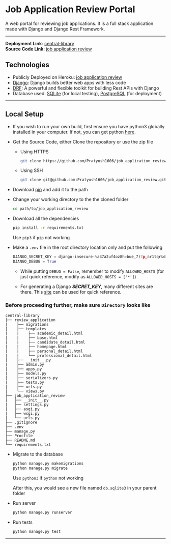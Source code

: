 # Job Application Review Portal

A web portal for reviewing job applications. It is a full stack application made with Django and Django Rest Framework.

---

**Deployment Link**: [central-library](https://central-library.herokuapp.com/)  
**Source Code Link**: [job application review](https://github.com/Pratyush1606/job_application_review)

## **Technologies**

* Publicly Deployed on Heroku: [job application review](https://central-library.herokuapp.com/)
* [Django](https://www.djangoproject.com/): Django builds better web apps with less code
* [DRF](www.django-rest-framework.org/): A powerful and flexible toolkit for building Rest APIs with Django
* Database used: [SQLite](https://www.sqlite.org/index.html) (for local testing), [PostgreSQL](https://www.psycopg.org/) (for deployment)

---

## **Local Setup**

* If you wish to run your own build, first ensure you have python3 globally installed in your computer. If not, you can get python [here](https://www.python.org/downloads/).

* Get the Source Code, either Clone the repository or use the zip file

  * Using HTTPS

    ```sh
    git clone https://github.com/Pratyush1606/job_application_review.git
    ```
  
  * Using SSH

    ```sh
    git clone git@github.com:Pratyush1606/job_application_review.git
    ```

* Download [pip](https://pip.pypa.io/en/stable/installing/) and add it to the path

* Change your working directory to the the cloned folder

    ```bash
    cd path/to/job_application_review
    ```

* Download all the dependencies

    ```bash
    pip install -r requirements.txt
    ```

    Use `pip3` if `pip` not working

* Make a `.env` file in the root directory location only and put the following

    ```python
    DJANGO_SECRET_KEY = django-insecure-%a37a2uf4oz8h=bue_7)7p_&r1tqr&dlh7+-3r+*h)+y)@p9!u
    DJANGO_DEBUG = True
    ```

  * While putting `DEBUG = False`, remember to modify `ALLOWED_HOSTS` (for just quick reference, modify as `ALLOWED_HOSTS = ['*']`)

  * For generating a Django ***SECRET_KEY***, many different sites are there. This [site](https://miniwebtool.com/django-secret-key-generator/) can be used for quick reference.

### Before proceeding further, make sure ```Directory``` looks like

```
central-library
├── review_application
|    ├── migrations
|    ├── templates
|    |    ├── academic_detail.html
|    |    ├── base.html
|    |    ├── candidate_detail.html
|    |    ├── homepage.html
|    |    ├── personal_detail.html
|    |    └── professional_detail.html
|    ├── __init__.py
|    ├── admin.py
|    ├── apps.py
|    ├── models.py
|    ├── serializers.py
|    ├── tests.py
|    ├── urls.py
|    └── views.py
├── job_application_review
|   ├── __init__.py
|   ├── settings.py
|   ├── asgi.py
|   ├── wsgi.py
|   └── urls.py
├── .gitignore
├── .env
├── manage.py
├── Procfile
├── README.md
└── requirements.txt
```

* Migrate to the database

    ```bash
    python manage.py makemigrations
    python manage.py migrate
    ```

    Use `python3` if `python` not working

    After this, you would see a new file named `db.sqlite3` in your parent folder

* Run server

    ```sh
    python manage.py runserver
    ```

* Run tests

  ```sh
  python manage.py test
  ```

---